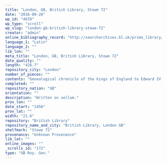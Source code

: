 ```yaml
---
title: "London, GB, British Library, Stowe 72"
date: "2016-09-28"
wp_id: "4639"
wp_type: "scroll"
wp_slug: "london-gb-british-library-stowe-72"
creator: "admin"
online_bibliography_record: "http://searcharchives.bl.uk/primo_library/libweb/action/display.do?tabs=detailsTab&ct=display&fn=search&doc=IAMS040-001952854&indx=1&recIds=IAMS040-001952854&recIdxs=0&elementId=0&renderMode=poppedOut&displayMode=full&frbrVersion=&dscnt=1&frbg=&scp.scps=scope%3A%28BL%29&tab=local&dstmp=1405132098461&srt=rank&mode=Basic&dum=true&vl(freeText0)=Stowe+72&vid=IAMS_VU2"
language_1: "Latin"
language_2: ""
lib_lon: ""
meta_title: "London, GB, British Library, Stowe 72"
date_quality: ""
length: "426.7"
repository_city: "London"
number_of_pieces: ""
contents: "Genealogical chronicle of the kings of England to Edward IV., tracing their descent from Adam through the Trojan kings with the genealogy of Christ in a parallel column. Begins: \"Veterum cronicoriim de successione regum anglie ordo hic insequitur.\" An English copy, slightly imperfect, is in Stowe 73, probably written by the same scribe."
completed: ""
repository_nation: "GB"
orientation: ""
description: "Written on vellum."
prov_lon: ""
date_start: "1450"
prov_lat: ""
width: "21.6"
repository: "British Library"
repository_name_and_city: "British Library, London GB"
shelfmark: "Stowe 72"
provenance: "Unknown Provenance"
lib_lat: ""
online_images: ""
_scrolls_id: "172"
type: "GB Roy. Gen."
---
```



